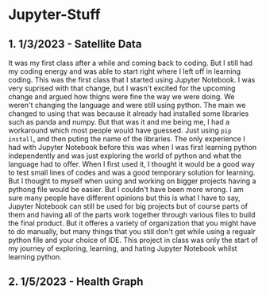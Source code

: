 # Jupyter-Stuff
## 1. 1/3/2023 - Satellite Data
It was my first class after a while and coming back to coding. But I still had my coding energy and was able to start right where I left off in learning coding. This was the first class that I started using Jupyter Notebook. I was very suprised with that change, but I wasn't excited for the upcoming change and argued how thigns were fine the way we were doing. We weren't changing the language and were still using python. The main we changed to using that was because it already had installed some libraries such as panda and numpy. But that was it and me being me, I had a workaround which most people would have guessed. Just using ```pip install```, and then puting the name of the libraries. The only experience I had with Jupyter Notebook before this was when I was first learning python independently and was just exploring the world of python and what the language had to offer. When I first used it, I thought it would be a good way to test small lines of codes and was a good temporary solution for learning. But I thought to myself when using and working on bigger projects having a pythong file would be easier. But I couldn't have been more wrong. I am sure many people have different opinions but this is what I have to say, Jupyter Notebook can still be used for big projects but of course parts of them and having all of the parts work together through various files to build the final product. But it offeres a variety of organization that you might have to do manually, but many things that you still don't get while using a regualr python file and your choice of IDE. This project in class was only the start of my journey of exploring, learning, and hating Jupyter Notebook whilst learning python. 

## 2. 1/5/2023 - Health Graph
